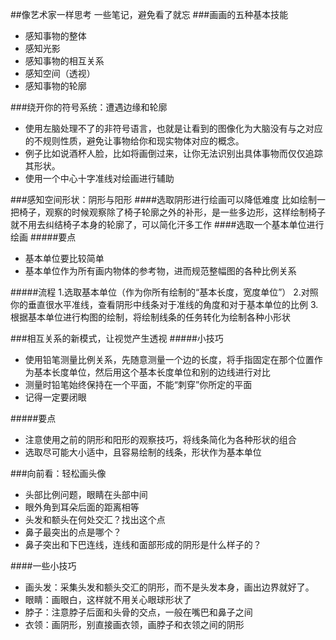 ##像艺术家一样思考
一些笔记，避免看了就忘
###画画的五种基本技能
+ 感知事物的整体
+ 感知光影
+ 感知事物的相互关系
+ 感知空间（透视）
+ 感知事物的轮廓

###绕开你的符号系统：遭遇边缘和轮廓

+ 使用左脑处理不了的非符号语言，也就是让看到的图像化为大脑没有与之对应的不规则性质，避免让事物给你和现实物体对应的概念。
+ 例子比如说酒杯人脸，比如将画倒过来，让你无法识别出具体事物而仅仅追踪其形状。
+ 使用一个中心十字准线对绘画进行辅助

###感知空间形状：阴形与阳形
####选取阴形进行绘画可以降低难度
比如绘制一把椅子，观察的时候观察除了椅子轮廓之外的补形，是一些多边形，这样绘制椅子就不用去纠结椅子本身的轮廓了，可以简化汗多工作
####选取一个基本单位进行绘画
#####要点
+ 基本单位要比较简单
+ 基本单位作为所有画内物体的参考物，进而规范整幅图的各种比例关系

#####流程
1.选取基本单位（作为你所有绘制的“基本长度，宽度单位”）
2.对照你的垂直很水平准线，查看阴形中线条对于准线的角度和对于基本单位的比例
3.根据基本单位进行构图的绘制，将绘制线条的任务转化为绘制各种小形状


###相互关系的新模式，让视觉产生透视
#####小技巧
+ 使用铅笔测量比例关系，先随意测量一个边的长度，将手指固定在那个位置作为基本长度单位，然后用这个基本长度单位和别的边线进行对比
+ 测量时铅笔始终保持在一个平面，不能“刺穿”你所定的平面
+ 记得一定要闭眼

#####要点
+ 注意使用之前的阴形和阳形的观察技巧，将线条简化为各种形状的组合
+ 选取尽可能大小适中，且容易绘制的线条，形状作为基本单位

###向前看：轻松画头像
+ 头部比例问题，眼睛在头部中间
+ 眼外角到耳朵后面的距离相等
+ 头发和额头在何处交汇？找出这个点
+ 鼻子最突出的点是哪个？
+ 鼻子突出和下巴连线，连线和面部形成的阴形是什么样子的？

####一些小技巧
+ 画头发：采集头发和额头交汇的阴形，而不是头发本身，画出边界就好了。
+ 眼睛：画眼白，这样就不用关心眼球形状了
+ 脖子：注意脖子后面和头骨的交点，一般在嘴巴和鼻子之间
+ 衣领：画阴形，别直接画衣领，画脖子和衣领之间的阴形

